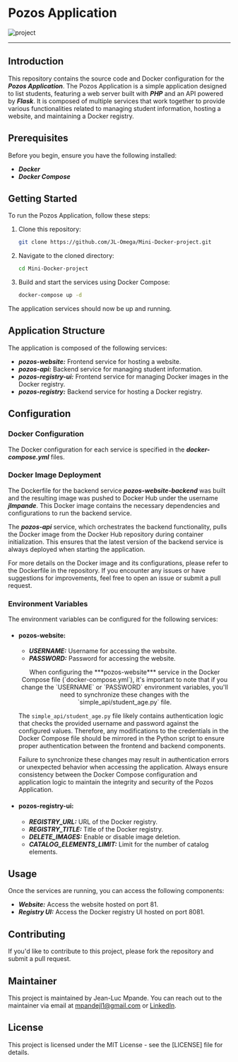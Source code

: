 # Pozos Application

![project](https://user-images.githubusercontent.com/18481009/84582395-ba230b00-adeb-11ea-9453-22ed1be7e268.jpg)


------------
## Introduction

This repository contains the source code and Docker configuration for the ***Pozos Application***. The Pozos Application is a simple application designed to list students, featuring a web server built with ***PHP*** and an API powered by ***Flask***. It is composed of multiple services that work together to provide various functionalities related to managing student information, hosting a website, and maintaining a Docker registry.

## Prerequisites

Before you begin, ensure you have the following installed:

- ***Docker***
- ***Docker Compose***

## Getting Started
To run the Pozos Application, follow these steps:
1. Clone this repository:
   ```bash
   git clone https://github.com/JL-Omega/Mini-Docker-project.git
   ```
2. Navigate to the cloned directory:
     ```bash
   cd Mini-Docker-project
   ```
3. Build and start the services using Docker Compose:
     ```bash
   docker-compose up -d
   ```

  The application services should now be up and running.

## Application Structure

The application is composed of the following services:

- ***pozos-website:*** Frontend service for hosting a website.
- ***pozos-api:*** Backend service for managing student information.
- ***pozos-registry-ui:*** Frontend service for managing Docker images in the Docker registry.
- ***pozos-registry:*** Backend service for hosting a Docker registry.
  
## Configuration

### Docker Configuration

The Docker configuration for each service is specified in the ***docker-compose.yml*** files.

### Docker Image Deployment

The Dockerfile for the backend service ***pozos-website-backend*** was built and the resulting image was pushed to Docker Hub under the username ***jlmpande***. This Docker image contains the necessary dependencies and configurations to run the backend service.

The ***pozos-api*** service, which orchestrates the backend functionality, pulls the Docker image from the Docker Hub repository during container initialization. This ensures that the latest version of the backend service is always deployed when starting the application.

For more details on the Docker image and its configurations, please refer to the Dockerfile in the repository. If you encounter any issues or have suggestions for improvements, feel free to open an issue or submit a pull request.

### Environment Variables

The environment variables can be configured for the following services:

- #### pozos-website:

  - ***USERNAME:*** Username for accessing the website.
  - ***PASSWORD:*** Password for accessing the website.

  <p align="center">When configuring the ***pozos-website*** service in the Docker Compose file (`docker-compose.yml`), it's important to note that if you change the `USERNAME` or `PASSWORD` environment variables, you'll need to synchronize these changes with the 
    `simple_api/student_age.py` file.

    The `simple_api/student_age.py` file likely contains authentication logic that checks the provided username and password against the configured values. Therefore, any modifications to the credentials in the Docker Compose file should be mirrored in the Python 
     script to ensure proper authentication between the frontend and backend components.

     Failure to synchronize these changes may result in authentication errors or unexpected behavior when accessing the application. Always ensure consistency between the Docker Compose configuration and application logic to maintain the integrity and security of the 
     Pozos Application.</p>


- #### pozos-registry-ui:

  - ***REGISTRY_URL:*** URL of the Docker registry.
  - ***REGISTRY_TITLE:*** Title of the Docker registry.
  - ***DELETE_IMAGES:*** Enable or disable image deletion.
  - ***CATALOG_ELEMENTS_LIMIT:*** Limit for the number of catalog elements.
 
## Usage

Once the services are running, you can access the following components:

  - ***Website:*** Access the website hosted on port 81.
  - ***Registry UI:*** Access the Docker registry UI hosted on port 8081.

## Contributing
If you'd like to contribute to this project, please fork the repository and submit a pull request.

## Maintainer
This project is maintained by Jean-Luc Mpande. You can reach out to the maintainer via email at mpandejl1@gmail.com or [LinkedIn](https://www.linkedin.com/in/jean-luc-mpande-75981a23b/).

## License
This project is licensed under the MIT License - see the [LICENSE] file for details.
 






